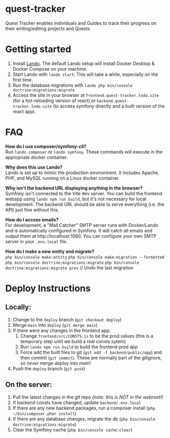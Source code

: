 # quest-tracker
Quest Tracker enables individuals and Guides to track their progress on their writing/editing projects and Quests

# Getting started

1. Install [Lando](https://lando.dev/). The default Lando setup will install Docker Desktop & Docker Compose on your machine.
1. Start Lando with `lando start`. This will take a while, especially on the first time.
1. Run the database migrations with `lando php bin/console doctrine:migrations:migrate`
1. Access the site in your browser at `frontend.quest-tracker.lndo.site` (for a hot-reloading version of react) or `backend.quest-tracker.lndo.site` (to access symfony directly and a built version of the react app).

# FAQ

**How do I use composer/symfony-cli?**    
Run `lando composer` or `lando symfony`. These commands will execute in the appropriate docker container.

**Why does this use Lando?**    
Lando is set up to mimic the production environment. It includes Apache, PHP, and MySQL running on a Linux docker container.

**Why isn't the backend URL displaying anything in the browser?**    
Symfony isn't connected to the Vite dev server. You can build the frontend webapp using `lando npm run build`, but it's not necessary for local development. The backend URL should be able to serve everything (i.e. the API) just fine without this.

**How do I access emails?**    
For development, a "Mail Catcher" SMTP server runs with Docker/Lando and is automatically configured in Symfony. It will catch all emails and output them at http://localhost:1080. You can configure your own SMTP server in your `.env.local` file.

**How do I make a new entity and migrate?**    
`php bin/console make:entity`
`php bin/console make:migration --formatted`
`php bin/console doctrine:migrations:migrate`
`php bin/console doctrine:migrations:migrate prev` // Undo the last migration

# Deploy Instructions

## Locally:
1. Change to the `deploy` branch (`git checkout deploy`)
1. Merge `main` into `deploy` (`git merge main`)
1. If there were any changes in the frontend app:
    1. Change `frontend/src/CONSTS.js` to be the prod values (this is a temporary step until we build a real consts sytem)
    1. Run `lando npm run build` to build the frontend prod app
    1. Force add the built files to git (`git add -f backend/public/app`) and then commit (`git commit`). These are normally part of the gitignore, so *never merge deploy into main!*
1. Push the `deploy` branch (`git push`)

## On the server:
1. Pull the latest changes in the git repo *(note: this is NOT in the webroot!)*
1. If backend consts have changed, update `backend/.env.local`
1. If there are any new backend packages, run a composer install (`php ~/bin/composer.phar install`)
1. If there are any database changes, migrate the db (`php bin/console doctrine:migrations:migrate`)
1. Clear the Symfony cache (`php bin/console cache:clear`)
